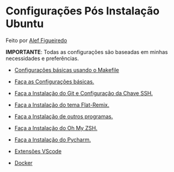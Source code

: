 # Configurações Pós Instalação Ubuntu

Feito por [Alef Figueiredo](https://github.com/figueiredo-alef)

**IMPORTANTE**: Todas as configurações são baseadas em minhas necessidades e preferências.

- [Configurações básicas usando o Makefile](./Makefile)

- [Faça as Configurações básicas.](./configsBasicas.md)
- [Faça a Instalação do Git e Configuração da Chave SSH.](./git%26ssh.md)
- [Faça a Instalação do tema Flat-Remix.](./temaFlatRemix.md)
- [Faça a Instalação de outros programas.](./outrosProgramas.md)
- [Faça a Instalação do Oh My ZSH.](./ohMyZsh.md)
- [Faça a Instalação do Pycharm.](./pycharm.md)
- [Extensões VScode](./extensoesVScode.md)
- [Docker](./docker.md)
